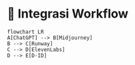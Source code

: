 # 🔄 Integrasi Workflow
```mermaid
flowchart LR
A[ChatGPT] --> B[Midjourney]
B --> C[Runway]
C --> D[ElevenLabs]
D --> E[D-ID]
```
